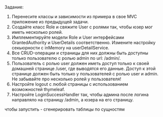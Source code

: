 
Задание:
1.	Перенесите классы и зависимости из примера в свое MVC приложение из предыдущей задачи.
2.	Создайте класс Role и свяжите User с ролями так, чтобы юзер мог иметь несколько ролей.
3.	Имплементируйте модели Role и User интерфейсами GrantedAuthority и UserDetails соответственно. Измените настройку секьюрности с inMemory на userDetailService.
4.	Все CRUD-операции и страницы для них должны быть доступны только пользователю с ролью admin по url: /admin/.
5.	Пользователь с ролью user должен иметь доступ только к своей домашней странице /user, где выводятся его данные. Доступ к этой странице должен быть только у пользователей с ролью user и admin. Не забывайте про несколько ролей у пользователя!
6.	Настройте logout с любой страницы с использованием возможностей thymeleaf.
7.	Настройте LoginSuccessHandler так, чтобы админа после логина направляло на страницу /admin, а юзера на его страницу.

чтобы запустить - сгенерировать таблицы по сущностям 
